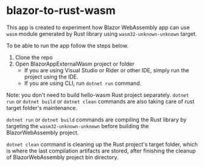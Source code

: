 # blazor-to-rust-wasm

This app is created to experiment how Blazor WebAssembly app can use `wasm` module generated by Rust library using `wasm32-unknown-unknown` target.

To be able to run the app follow the steps below.

1. Clone the repo
2. Open BlazorAppExternalWasm project or folder
   - If you are using Visual Studio or Rider or other IDE, simply run the project using the IDE.
   - If you are using CLI, run `dotnet run` command.

Note: you don't need to build hello-wasm Rust project separately. `dotnet run` or `dotnet build` or `dotnet clean` commands are also taking care of rust target folder's maintenance.

`dotnet run` or `dotnet build` commands are compiling the Rust library by targeting the `wasm32-unknown-unknown` before building the BlazorWebAssembly project.

`dotnet clean` command is cleaning up the Rust project's target folder, which is where the last compilation artifacts are stored, after finishing the cleanup of BlazorWebAssembly project bin directory.


